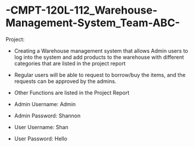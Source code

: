 # -CMPT-120L-112_Warehouse-Management-System_Team-ABC-

Project: 

-  Creating a Warehouse management system that allows Admin users to log into the system and add products to the warehouse with different categories that are listed in the project report
- Regular users will be able to request to borrow/buy the items, and the requests can be approved by the admins.
-  Other Functions are listed in the Project Report

-  Admin Username: Admin
-  Admin Password: Shannon

-  User Username: Shan
-  User Password: Hello
